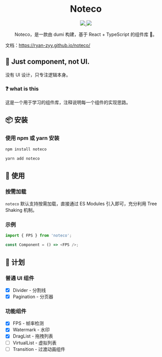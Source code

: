 <h1 align="center">Noteco</h1>

<p align="center">
    <a href="https://www.npmjs.org/package/noteco">
        <img src="https://img.shields.io/npm/v/noteco.svg">
    </a>
    <a href="https://npmcharts.com/compare/noteco?minimal=true">
        <img src="http://img.shields.io/npm/dm/noteco.svg">
    </a>
  <br>
</p>
<p align="center">
    Noteco，是一款由 dumi 构建，基于 React + TypeScript 的组件库 🚀。
</p>

文档：https://ryan-zyy.github.io/noteco/

## 🌼 Just component, not UI.

没有 UI 设计，只专注逻辑本身。

### ❓ what is this

这是一个用于学习的组件库，注释说明每一个组件的实现思路。

## 📦 安装

### 使用 npm 或 yarn 安装

```bash
npm install noteco
```

```bash
yarn add noteco
```

## 🔨 使用

### 按需加载

`noteco` 默认支持按需加载，直接通过 ES Modules 引入即可，充分利用 Tree Shaking 机制。

### 示例

```js
import { FPS } from 'noteco';

const Component = () => <FPS />;
```

## 📅 计划

### 普通 UI 组件

- [x] Divider - 分割线
- [x] Pagination - 分页器

### 功能组件

- [x] FPS - 帧率检测
- [x] Watermark - 水印
- [x] DragList - 拖拽列表
- [ ] VirtualList - 虚拟列表
- [ ] Transition - 过渡动画组件
